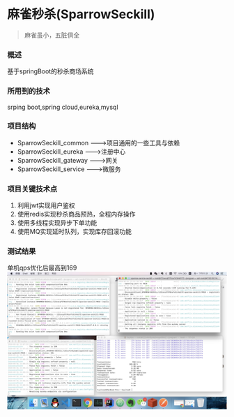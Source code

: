 # 麻雀秒杀(SparrowSeckill)
>麻雀虽小，五脏俱全
### 概述

基于springBoot的秒杀商场系统

### 所用到的技术

srping boot,spring cloud,eureka,mysql

### 项目结构

* SparrowSeckill_common	        --->项目通用的一些工具与依赖
* SparrowSeckill_eureka	        --->注册中心
* SparrowSeckill_gateway	    --->网关
* SparrowSeckill_service	    --->微服务

### 项目关键技术点
1. 利用jwt实现用户鉴权
2. 使用redis实现秒杀商品预热，全程内存操作
3. 使用多线程实现异步下单功能
4. 使用MQ实现延时队列，实现库存回滚功能


### 测试结果
单机qps优化后最高到169
![img](./image/QQ20200506-0.png)

